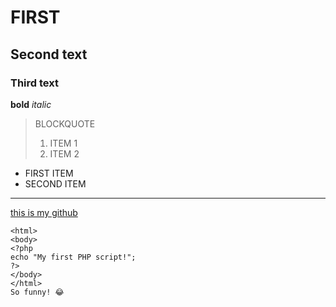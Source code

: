 # FIRST
## Second text
### Third text
**bold**
*italic*
> BLOCKQUOTE
> 1. ITEM 1
> 2. ITEM 2
- FIRST ITEM
- SECOND ITEM
---
[this is my github](https://github.com/abhinavsrajesh/)
```<!DOCTYPE html>
<html>
<body>
<?php
echo "My first PHP script!";
?>
</body>
</html>
So funny! 😂
